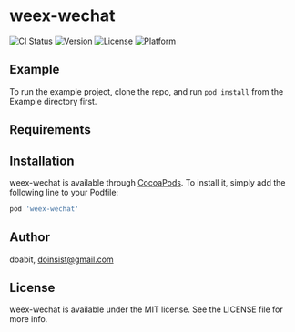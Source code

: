 # weex-wechat

[![CI Status](http://img.shields.io/travis/doabit/weex-wechat-ios.svg?style=flat)](https://travis-ci.org/doabit/weex-wechat-ios)
[![Version](https://img.shields.io/cocoapods/v/weex-wechat.svg?style=flat)](http://cocoapods.org/pods/weex-wechat)
[![License](https://img.shields.io/cocoapods/l/weex-wechat.svg?style=flat)](http://cocoapods.org/pods/weex-wechat)
[![Platform](https://img.shields.io/cocoapods/p/weex-wechat.svg?style=flat)](http://cocoapods.org/pods/weex-wechat)

## Example

To run the example project, clone the repo, and run `pod install` from the Example directory first.

## Requirements

## Installation

weex-wechat is available through [CocoaPods](http://cocoapods.org). To install
it, simply add the following line to your Podfile:

```ruby
pod 'weex-wechat'
```

## Author

doabit, doinsist@gmail.com

## License

weex-wechat is available under the MIT license. See the LICENSE file for more info.
